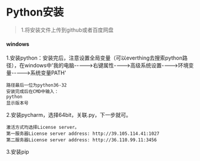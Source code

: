 # Python安装

> 1.将安装文件上传到github或者百度网盘

#### windows

1.安装python：安装完后，注意设置全局变量（可以everthing去搜索python路径），在windows中'我的电脑----->右键属性---->高级系统设置---->环境变量----->系统变量PATH'

```
路径最后一位为python36-32
安装完成后在CMD中输入：
python
显示版本号
```



2.安装pycharm，选择64bit，关联.py，下一步就可。

```
激活方式均选择License server。
第一服务器License server address: http://39.105.114.41:1027
第二服务器License server address: http://36.110.99.11:3456
```



3.安装pip